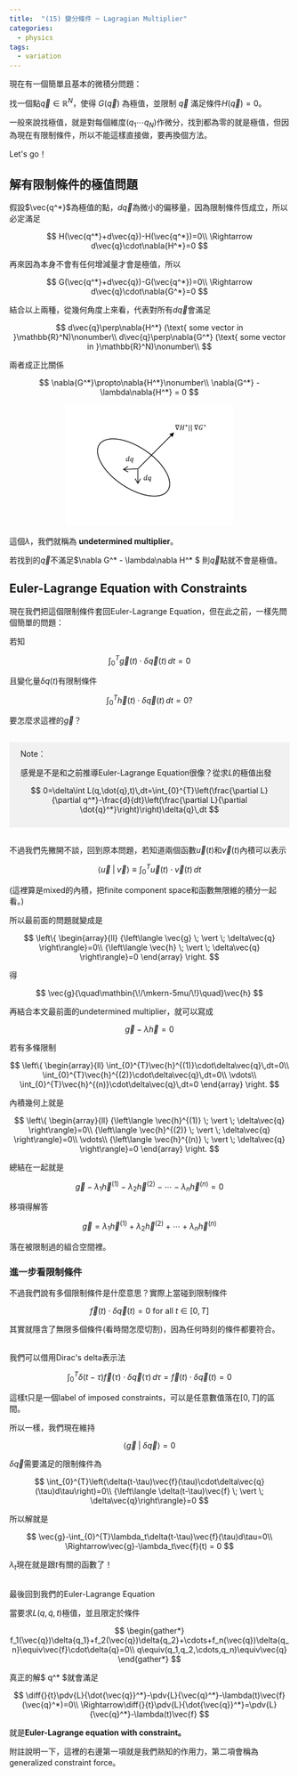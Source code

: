 ```yaml
---
title:  "(15) 變分條件 ─ Lagragian Multiplier"
categories:
  - physics
tags:
  - variation
---
```


現在有一個簡單且基本的微積分問題：

找一個點$\vec{q}\in\mathbb{R}^N$，使得 $G(\vec{q})$ 為極值，並限制 $\vec{q}$ 滿足條件$H(\vec{q})=0$。


一般來說找極值，就是對每個維度$(q_1\cdots{q_N})$作微分，找到都為零的就是極值，但因為現在有限制條件，所以不能這樣直接做，要再換個方法。


Let's go！


## 解有限制條件的極值問題

假設$\vec{q^*}$為極值的點，$d\vec{q}$為微小的偏移量，因為限制條件恆成立，所以必定滿足

$$
H(\vec{q^*}+d\vec{q})-H(\vec{q^*})=0\\
\Rightarrow d\vec{q}\cdot\nabla{H^*}=0
$$


再來因為本身不會有任何增減量才會是極值，所以

$$
G(\vec{q^*}+d\vec{q})-G(\vec{q^*})=0\\
\Rightarrow d\vec{q}\cdot\nabla{G^*}=0
$$

結合以上兩種，從幾何角度上來看，代表對所有$d\vec{q}$會滿足

$$
d\vec{q}\perp\nabla{H^*} (\text{ some vector in }\mathbb{R}^N)\nonumber\\
d\vec{q}\perp\nabla{G^*} (\text{ some vector in }\mathbb{R}^N)\nonumber\\
$$

兩者成正比關係

$$
\nabla{G^*}\propto\nabla{H^*}\nonumber\\
\nabla{G^*} - \lambda\nabla{H^*} = 0
$$

<p align="center">
  <img src="/images/posts/physics_variation/Fig14.png" width="300"/>
</p>

這個$\lambda$，我們就稱為 **undetermined multiplier**。


若找到的$\vec{q}$不滿足$\nabla G^* - \lambda\nabla H^* $
則$\vec{q}$點就不會是極值。



## Euler-Lagrange Equation with Constraints

現在我們把這個限制條件套回Euler-Lagrange Equation，但在此之前，一樣先問個簡單的問題：

若知

$$
\int_{0}^{T}\vec{g}(t)\cdot\delta\vec{q}(t)\,dt=0
$$

且變化量$\delta{q}(t)$有限制條件

$$
\int_{0}^{T}\vec{h}(t)\cdot\delta\vec{q}(t)\,dt=0?
$$

要怎麼求這裡的$\vec{g}$？


<div style="background-color:rgba(0, 0, 0, 0.0470588); vertical-align: middle; padding:10px 20px; margin-top:30px;margin-bottom:30px;">
Note：
<br>

感覺是不是和之前推導Euler-Lagrange Equation很像？從求$L$的極值出發

$$
0=\delta\int L(q,\dot{q},t)\,dt=\int_{0}^{T}\left(\frac{\partial L}{\partial q^*}-\frac{d}{dt}\left(\frac{\partial L}{\partial \dot{q}^*}\right)\right)\delta{q}\,dt
$$

</div>

不過我們先撇開不談，回到原本問題，若知道兩個函數$\vec{u}(t)$和$\vec{v}(t)$內積可以表示

$$
{\left\langle \vec{u} \; \vert \; \vec{v} \right\rangle}\equiv\int_{0}^{T}\vec{u}(t)\cdot\vec{v}(t)\, dt
$$

(這裡算是mixed的內積，把finite component space和函數無限維的積分一起看。)

所以最前面的問題就變成是

$$
\left\{
\begin{array}{ll}
{\left\langle \vec{g} \; \vert \; \delta\vec{q} \right\rangle}=0\\
{\left\langle \vec{h} \; \vert \; \delta\vec{q} \right\rangle}=0
\end{array}
\right.
$$

得

$$
\vec{g}{\quad\mathbin{\!/\mkern-5mu/\!}\quad}\vec{h}
$$

再結合本文最前面的undetermined multiplier，就可以寫成

$$
\vec{g}-\lambda\vec{h} =0
$$

若有多條限制

$$
\left\{
\begin{array}{ll}
  \int_{0}^{T}\vec{h}^{(1)}\cdot\delta\vec{q}\,dt=0\\
  \int_{0}^{T}\vec{h}^{(2)}\cdot\delta\vec{q}\,dt=0\\
  \vdots\\
  \int_{0}^{T}\vec{h}^{(n)}\cdot\delta\vec{q}\,dt=0
\end{array}
\right.
$$

內積幾何上就是

$$
\left\{
\begin{array}{ll}
{\left\langle \vec{h}^{(1)} \; \vert \; \delta\vec{q} \right\rangle}=0\\
{\left\langle \vec{h}^{(2)} \; \vert \; \delta\vec{q} \right\rangle}=0\\
\vdots\\
{\left\langle \vec{h}^{(n)} \; \vert \; \delta\vec{q} \right\rangle}=0
\end{array}
\right.
$$

總結在一起就是

$$
\vec{g}-\lambda_1\vec{h}^{(1)} - \lambda_2\vec{h}^{(2)} - \cdots - \lambda_n\vec{h}^{(n)} =0
$$

移項得解答

$$
\vec{g} = \lambda_1\vec{h}^{(1)} + \lambda_2\vec{h}^{(2)} + \cdots + \lambda_n\vec{h}^{(n)}
$$

   
落在被限制過的組合空間裡。


### 進一步看限制條件

不過我們說有多個限制條件是什麼意思？實際上當碰到限制條件

$$
\vec{f}(t)\cdot\delta\vec{q}(t)=0 \text{ for all } t \in [0,T]
$$

其實就隱含了無限多個條件(看時間怎麼切割)，因為任何時刻的條件都要符合。

<br>
我們可以借用Dirac's delta表示法

$$
\int_{0}^{T}\delta(t-\tau)\vec{f}(\tau)\cdot\delta\vec{q}(\tau)\, d\tau=\vec{f}(t)\cdot\delta\vec{q}(t)=0
$$

這樣t只是一個label of imposed constraints，可以是任意數值落在$[0,T]$的區間。


所以一樣，我們現在維持

$$
{\left\langle \vec{g} \; \vert \; \delta\vec{q} \right\rangle}=0
$$

$\delta\vec{q}$需要滿足的限制條件為

$$
\int_{0}^{T}\left(\delta(t-\tau)\vec{f}(\tau)\cdot\delta\vec{q}(\tau)d\tau\right)=0\\
{\left\langle \delta(t-\tau)\vec{f} \; \vert \; \delta\vec{q}\right\rangle}=0
$$

所以解就是

$$
\vec{g}-\int_{0}^{T}\lambda_t\delta(t-\tau)\vec{f}(\tau)d\tau=0\\
\Rightarrow\vec{g}-\lambda_t\vec{f}(t) = 0
$$

$\lambda_t$現在就是跟$t$有關的函數了！


<br>
最後回到我們的Euler-Lagrange Equation

當要求$L(q,\dot{q},t)$極值，並且限定於條件

$$
\begin{gather*}
f_1(\vec{q})\delta{q_1}+f_2(\vec{q})\delta{q_2}+\cdots+f_n(\vec{q})\delta{q_n}\equiv\vec{f}\cdot\delta{q}=0\\
q\equiv(q_1,q_2,\cdots,q_n)\equiv\vec{q}
\end{gather*}
$$    

真正的解$ q^* $就會滿足

$$
\diff{}{t}\pdv{L}{\dot{\vec{q}}^*}-\pdv{L}{\vec{q}^*}-\lambda(t)\vec{f}(\vec{q}^*)=0\\
\Rightarrow\diff{}{t}\pdv{L}{\dot{\vec{q}}^*}=\pdv{L}{\vec{q}^*}-\lambda(t)\vec{f}
$$

就是**Euler-Lagrange equation with constraint。**

附註說明一下，這裡的右邊第一項就是我們熟知的作用力，第二項會稱為generalized constraint force。

